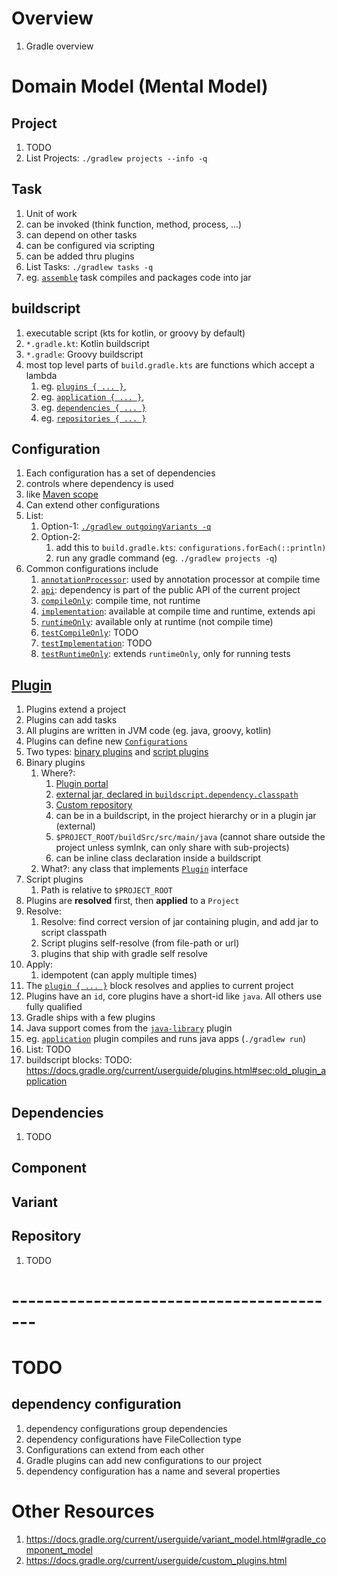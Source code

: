 # Overview
1. Gradle overview


# Domain Model (Mental Model)

## Project
1. TODO
1. List Projects: `./gradlew projects --info -q` 


## Task
1. Unit of work
1. can be invoked (think function, method, process, ...)
1. can depend on other tasks
1. can be configured via scripting 
1. can be added thru plugins 
1. List Tasks: `./gradlew tasks -q`
1. eg. [`assemble`](TODO) task compiles and packages code into jar


## buildscript
1. executable script (kts for kotlin, or groovy by default)
1. `*.gradle.kt`: Kotlin buildscript  
1. `*.gradle`: Groovy buildscript  
1. most top level parts of `build.gradle.kts` are functions which accept a lambda
    1. eg. [`plugins { ... }`](TODO), 
    1. eg. [`application { ... }`](TODO),
    1. eg. [`dependencies { ... }`](TODO)
    1. eg. [`repositories { ... }`](TODO)


## Configuration
1. Each configuration has a set of dependencies
1. controls where dependency is used
1. like [Maven scope](TODO)
1. Can extend other configurations
1. List:
    1. Option-1: [`./gradlew outgoingVariants -q`](https://docs.gradle.org/current/userguide/variant_model.html)        
    1. Option-2:
        1. add this to `build.gradle.kts`: `configurations.forEach(::println)`
        1. run any gradle command (eg. `./gradlew projects -q`)
1. Common configurations include
    1. [`annotationProcessor`](TODO): used by annotation processor at compile time 
    1. [`api`](TODO): dependency is part of the public API of the current project
    1. [`compileOnly`](TODO): compile time, not runtime
    1. [`implementation`](TODO): available at compile time and runtime, extends api
    1. [`runtimeOnly`](TODO): available only at runtime (not compile time)
    1. [`testCompileOnly`](TODO): TODO
    1. [`testImplementation`](TODO): TODO
    1. [`testRuntimeOnly`](TODO):  extends `runtimeOnly`, only for running tests


## [Plugin](https://docs.gradle.org/current/userguide/plugins.html)
1. Plugins extend a project
1. Plugins can add tasks
1. All plugins are written in JVM code (eg. java, groovy, kotlin)
1. Plugins can define new [`Configurations`](TODO)
1. Two types: [binary plugins](https://docs.gradle.org/current/userguide/plugins.html#sec:binary_plugins) and [script plugins](https://docs.gradle.org/current/userguide/plugins.html#sec:script_plugins)
1. Binary plugins 
    1. Where?:         
        1. [Plugin portal](https://plugins.gradle.org/)
        1. [external jar, declared in `buildscript.dependency.classpath`](https://docs.gradle.org/current/userguide/plugins.html#sec:applying_plugins_buildscript)
        1. [Custom repository](https://docs.gradle.org/current/userguide/plugins.html#sec:custom_plugin_repositories)        
        1. can be in a buildscript, in the project hierarchy or in a plugin jar (external)
        1. `$PROJECT_ROOT/buildSrc/src/main/java` (cannot share outside the project unless symlnk, can only share with sub-projects)
        1. can be inline class declaration inside a buildscript
    1. What?: any class that implements [`Plugin`](https://docs.gradle.org/current/javadoc/org/gradle/api/Plugin.html) interface
1. Script plugins
    1. Path is relative to `$PROJECT_ROOT`
1. Plugins are **resolved** first, then **applied** to a `Project`
1. Resolve:
    1. Resolve: find correct version of jar containing plugin, and add jar to script classpath
    1. Script plugins self-resolve (from file-path or url)
    1. plugins that ship with gradle self resolve
1. Apply:  
    1. idempotent (can apply multiple times)
1. The [`plugin { ... }`](https://docs.gradle.org/current/userguide/plugins.html#sec:plugins_block) block resolves and applies to current project 
1. Plugins have an `id`, core plugins have a short-id like `java`.  All others use fully qualified 
1. Gradle ships with a few plugins
1. Java support comes from the [`java-library`](TODO) plugin
1. eg. [`application`](TODO) plugin compiles and runs java apps (`./gradlew run`)
1. List: TODO
1. buildscript blocks: TODO: https://docs.gradle.org/current/userguide/plugins.html#sec:old_plugin_application


## Dependencies
1. TODO


## Component

## Variant



## Repository
1. TODO


# -----------------------------------------
# TODO


## dependency configuration
1. dependency configurations group dependencies
1. dependency configurations have FileCollection type
1. Configurations can extend from each other
1. Gradle plugins can add new configurations to our project
1. dependency configuration has a name and several properties



# Other Resources
1. https://docs.gradle.org/current/userguide/variant_model.html#gradle_component_model
1. https://docs.gradle.org/current/userguide/custom_plugins.html
